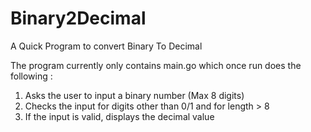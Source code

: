 # Binary2Decimal

A Quick Program to convert Binary To Decimal

The program currently only contains main.go which once run does the following :

1. Asks the user to input a binary number (Max 8 digits)
2. Checks the input for digits other than 0/1 and for length > 8
3. If the input is valid, displays the decimal value
